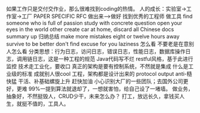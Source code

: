 如果工作只是交付交作业，那么很难找到coding的热情。
人的成长：实验室->工作室->工厂
PAPER SPECIFIC RFC
做出来-->做好
找到优秀的工程师
做工具
find someone who is full of passion
study with concrete question
open your eyes in the world other create car at home,
discard all Chinese docs
summary up 归纳总结
make more mistakes
eight or twelve hours away
survive to be better
don't find excuse for you laziness 怎么看
不要老是在意别人怎么看
分类思想：行为日志，访问日志，错误日志，性能日志，数据库操作日志，调用链日志，这是一种工程的规范
Java代码写不烂
restful风格，基于此进行监控
技术走工业化，要收口
真正的架构是要有控制系统，不然就是集成
什么是工业级的标准
成就别人很cool
工程，架构都是设计出来的
protocol
output
anti-糙快猛
干活、补基础螺旋上升
赶快加油
小心识别大厂的一些团队；去国外公司更好，更难
99%一提到算法就退却了，一想就害怕，给自己设了一堵墙。
做业务，抽象好，不然挺毁人，CRUD少干，未来怎么办？
打工，放远长久，拿钱买人生，就挺不值的，工具人。